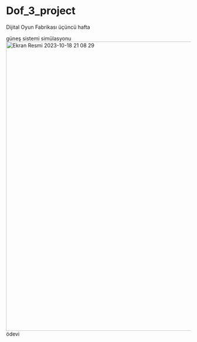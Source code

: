 # Dof_3_project
Dijital Oyun Fabrikası üçüncü hafta 

güneş sistemi simülasyonu
<img width="789" alt="Ekran Resmi 2023-10-18 21 08 29" src="https://github.com/zmrlkn/Dof_3_project/assets/96260092/97a41d52-6473-43df-93c4-732daad49ead">
ödevi

